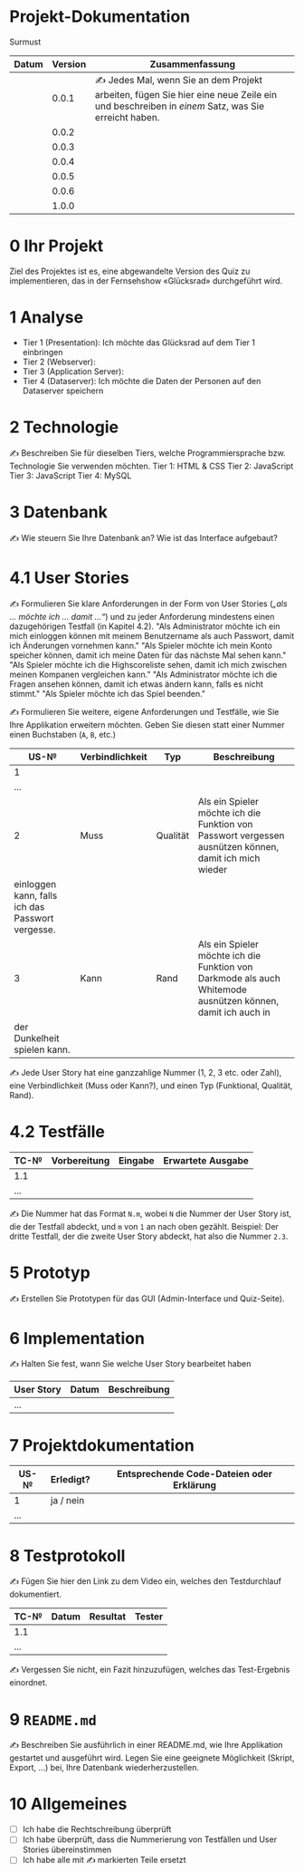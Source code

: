 # Projekt-Dokumentation

Surmust

| Datum | Version | Zusammenfassung                                              |
| ----- | ------- | ------------------------------------------------------------ |
|       | 0.0.1   | ✍️ Jedes Mal, wenn Sie an dem Projekt arbeiten, fügen Sie hier eine neue Zeile ein und beschreiben in *einem* Satz, was Sie erreicht haben. |
|       | 0.0.2   |                                                              |
|       | 0.0.3   |                                                              |
|       | 0.0.4   |                                                              |
|       | 0.0.5   |                                                              |
|       | 0.0.6   |                                                              |
|       | 1.0.0   |                                                              |

# 0 Ihr Projekt

Ziel des Projektes ist es, eine abgewandelte Version des Quiz zu implementieren, das in der Fernsehshow «Glücksrad» durchgeführt wird.

# 1 Analyse

* Tier 1 (Presentation): Ich möchte das Glücksrad auf dem Tier 1 einbringen
* Tier 2 (Webserver): 
* Tier 3 (Application Server): 
* Tier 4 (Dataserver): Ich möchte die Daten der Personen auf den Dataserver speichern

# 2 Technologie

✍️ Beschreiben Sie für dieselben Tiers, welche Programmiersprache bzw. Technologie Sie verwenden möchten.
Tier 1: HTML & CSS
Tier 2: JavaScript
Tier 3: JavaScript
Tier 4: MySQL

# 3 Datenbank

✍️ Wie steuern Sie Ihre Datenbank an? Wie ist das Interface aufgebaut? 

# 4.1 User Stories

✍️ Formulieren Sie klare Anforderungen in der Form von User Stories (*„als … möchte ich … damit …“*) und zu jeder Anforderung mindestens einen dazugehörigen Testfall (in Kapitel 4.2). 
"Als Administrator möchte ich ein mich einloggen können mit meinem Benutzername als auch Passwort, damit ich Änderungen vornehmen kann."
"Als Spieler möchte ich mein Konto speicher können, damit ich meine Daten für das nächste Mal sehen kann."
"Als Spieler möchte ich die Highscoreliste sehen, damit ich mich zwischen meinen Kompanen vergleichen kann."
"Als Administrator möchte ich die Fragen ansehen können, damit ich etwas ändern kann, falls es nicht stimmt."
"Als Spieler möchte ich das Spiel beenden."

✍️ Formulieren Sie weitere, eigene Anforderungen und Testfälle, wie Sie Ihre Applikation erweitern möchten. Geben Sie diesen statt einer Nummer einen Buchstaben (`A`, `B`, etc.)

| US-№ | Verbindlichkeit | Typ      | Beschreibung                                                                                                 |
| ---- | --------------- | ----     | -----------------------------------------------------------------------------------------------------        |
| 1    |                 |          |                                                                                                              |
| ...  | 
| 2    |       Muss      | Qualität | Als ein Spieler möchte ich die Funktion von Passwort vergessen ausnützen können, damit ich mich wieder 
                                      einloggen kann, falls ich das Passwort vergesse.                                                             |
| 3    | Kann            | Rand     | Als ein Spieler möchte ich die Funktion von Darkmode als auch Whitemode ausnützen können, damit ich auch in
                                      der Dunkelheit spielen kann.                                                                                 |

✍️ Jede User Story hat eine ganzzahlige Nummer (1, 2, 3 etc. oder Zahl), eine Verbindlichkeit (Muss oder Kann?), und einen Typ (Funktional, Qualität, Rand). 

# 4.2 Testfälle

| TC-№ | Vorbereitung | Eingabe | Erwartete Ausgabe |
| ---- | ------------ | ------- | ----------------- |
| 1.1  |              |         |                   |
| ...  |              |         |                   |

✍️ Die Nummer hat das Format `N.m`, wobei `N` die Nummer der User Story ist, die der Testfall abdeckt, und `m` von `1` an nach oben gezählt. Beispiel: Der dritte Testfall, der die zweite User Story abdeckt, hat also die Nummer `2.3`.

# 5 Prototyp

✍️ Erstellen Sie Prototypen für das GUI (Admin-Interface und Quiz-Seite).

# 6 Implementation

✍️ Halten Sie fest, wann Sie welche User Story bearbeitet haben

| User Story | Datum | Beschreibung |
| ---------- | ----- | ------------ |
| ...        |       |              |

# 7 Projektdokumentation

| US-№ | Erledigt? | Entsprechende Code-Dateien oder Erklärung |
| ---- | --------- | ----------------------------------------- |
| 1    | ja / nein |                                           |
| ...  |           |                                           |

# 8 Testprotokoll

✍️ Fügen Sie hier den Link zu dem Video ein, welches den Testdurchlauf dokumentiert.

| TC-№ | Datum | Resultat | Tester |
| ---- | ----- | -------- | ------ |
| 1.1  |       |          |        |
| ...  |       |          |        |

✍️ Vergessen Sie nicht, ein Fazit hinzuzufügen, welches das Test-Ergebnis einordnet.

# 9 `README.md`

✍️ Beschreiben Sie ausführlich in einer README.md, wie Ihre Applikation gestartet und ausgeführt wird. Legen Sie eine geeignete Möglichkeit (Skript, Export, …) bei, Ihre Datenbank wiederherzustellen.

# 10 Allgemeines

- [ ] Ich habe die Rechtschreibung überprüft
- [ ] Ich habe überprüft, dass die Nummerierung von Testfällen und User Stories übereinstimmen
- [ ] Ich habe alle mit ✍️ markierten Teile ersetzt
